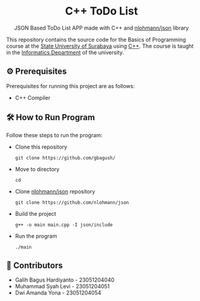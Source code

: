 <div align="center">
    <h1>C++ ToDo List</h1>
    <p>JSON Based ToDo List APP made with C++ and <a href="https://github.com/nlohmann/json">nlohmann/json</a> library</p>
</div>

This repository contains the source code for the Basics of Programming course at the [State University of Surabaya](https://www.unesa.ac.id/) using [C++](https://en.wikipedia.org/wiki/C%2B%2B). The course is taught in the [Informatics Department](https://ti.ft.unesa.ac.id/) of the university.

## ⚙️ Prerequisites
Prerequisites for running this project are as follows:
- C++ Compiler

## 🛠 How to Run Program
Follow these steps to run the program:

- Clone this repository
    ```shell
    git clone https://github.com/gbagush/
    ```

- Move to directory
    ```shell
    cd 
    ```

- Clone <a href="https://github.com/nlohmann/json">nlohmann/json</a> repository
    ```shell
    git clone https://github.com/nlohmann/json
    ```

- Build the project
    ```shell
    g++ -o main main.cpp -I json/include
    ```

- Run the program
    ```shell
    ./main
    ```

## 👥 Contributors

- Galih Bagus Hardiyanto - 23051204040
- Muhammad Syah Levi - 23051204051
- Dwi Amanda Yona - 23051204054